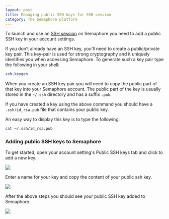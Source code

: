 ```yaml
---
layout: post
title: Managing public SSH keys for SSH session
category: The Semaphore platform
---
```


To launch and use an [SSH session](/docs/ssh-access-to-build-environment.html) 
on Semaphore you need to add a public SSH key in your account settings.

If you don’t already have an SSH key, you’ll need to create a public/private key
pair. This key-pair is used for strong cryptography and it uniquely identifies
you when accessing Semaphore. To generate such a key pair type the following in
your shell:

``` sh
ssh-keygen
```

When you create an SSH key pair you will need to copy the public part
of that key into your Semaphore account. The public part of the
key is usually stored in the `~/.ssh` directory and has a suffix `.pub`.

If you have created a key using the above command you should have
a `.ssh/id_rsa.pub` file that contains your public key.

An easy way to display this key is to type the following:

``` sh
cat ~/.ssh/id_rsa.pub
```

### Adding public SSH keys to Semaphore

To get started, open your account setting's Public SSH keys tab and
click to add a new key.

<img src="/docs/assets/img/public-ssh-keys/first-public-ssh-key.png" class="img-responsive">

Enter a name for your key and copy the content of your public ssh key.

<img src="/docs/assets/img/public-ssh-keys/adding-public-ssh-keys.png" class="img-responsive">

After the above steps you should see your public SSH key added to Semaphore.

<img src="/docs/assets/img/public-ssh-keys/added-public-ssh-keys.png" class="img-responsive">
